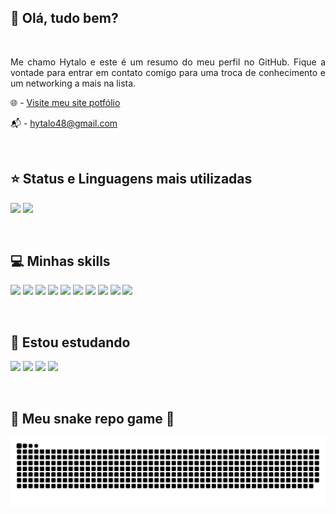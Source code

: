 <h2 align="start"> 👋 Olá, tudo bem? </h2>
<br>
<p align="justify">
Me chamo Hytalo e este é um resumo do meu perfil no GitHub. Fique a vontade para entrar em contato comigo para uma troca de conhecimento e um networking a mais na lista.


🌐 - <a target="_blank" href="https://hydev.com.br/">Visite meu site potfólio</a>  

📬 - hytalo48@gmail.com
</p>
<br>
<h2 align="start"> ⭐ Status e Linguagens mais utilizadas </h2>
<p align = "start">
<img src="https://github-readme-stats.vercel.app/api?username=Jallapeno&show_icons=true&theme=cobalt" height="180em">
<img src="https://github-readme-stats.vercel.app/api/top-langs?username=Jallapeno&show_icons=true&locale=en&layout=compact&theme=cobalt" height="180em">
</p>
<br>
<h2 align="start"> 💻 Minhas skills </h2>
<p align="justify">
<img src="https://img.shields.io/badge/JavaScript-%23F7DF1E.svg?&logo=javascript&logoColor=black&style=flat&style=plastic" height="25"/>

<img src="https://img.shields.io/badge/-TypeScript-2F74C0?logo=typescript&logoColor=white&style=flat&style=plastic" height="25"/>

<img src="https://img.shields.io/badge/-Angular-D6002F?logo=angular&logoColor=white&style=flat&style=plastic" height="25"/>

<img src="https://img.shields.io/badge/Ionic-4586F7.svg?&logo=ionic&logoColor=white&style=flat&style=plastic" height="25"/>

<img src="https://img.shields.io/badge/Node.js%20-%2343853D.svg?&style=flat&logo=node.js&logoColor=white&style=plastic" height="25"/>


<img src="https://img.shields.io/badge/-HTML5-F16529?logo=html5&logoColor=white&style=flat&style=plastic" height="25"/>
<img src="https://img.shields.io/badge/-CSS3-00BFFF?logo=css3&logoColor=white&style=flat&style=plastic" height="25"/>
<img src="https://img.shields.io/badge/Sass-C76494.svg?&logo=sass&logoColor=white&style=flat&style=plastic" height="25"/>
<img src="https://img.shields.io/badge/-MySQL-blue?&logo=mysql&logoColor=white&style=flat&style=plastic" height="25"/>
<img src="https://img.shields.io/badge/MongoDB-white.svg?&logo=mongodb&logoColor=green&style=flat&style=plastic" height="25"/>
</p>
<br>
<h2>📖 Estou estudando</h2>
<p align="justify">
<img src="https://img.shields.io/badge/Vue.js-35495E.svg?&logo=vuedotjs&logoColor=4FC08D&style=flat&style=plastic" height="25"/>
<img src="https://img.shields.io/badge/React.js-20232A.svg?&logo=react&logoColor=61DAFB&style=flat&style=plastic" height="25"/>
<img src="https://img.shields.io/badge/Flutter-45BFF3.svg?&logo=flutter&logoColor=03589C&style=flat&style=plastic" height="25"/>
<img src="https://img.shields.io/badge/Python-1E415E.svg?&logo=python&logoColor=white&style=flat&style=plastic" height="25"/>
</p>
<br>
<h2 align="start">🐍 Meu snake repo game 🐍</h2>

![](https://github.com/Platane/snk/raw/output/github-contribution-grid-snake.svg)